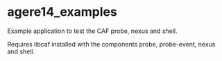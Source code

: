 agere14_examples
================

Example application to test the CAF probe, nexus and shell.

Requires libcaf installed with the components probe, probe-event, nexus and shell.

